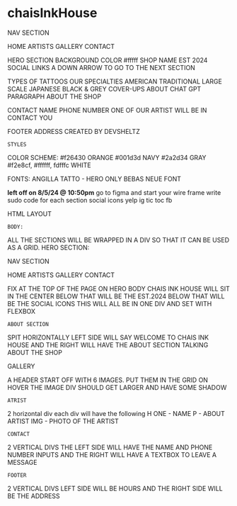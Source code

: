 # chaisInkHouse
NAV SECTION


HOME
ARTISTS
GALLERY
CONTACT


HERO SECTION
BACKGROUND COLOR
#fffff
SHOP NAME
EST 2024
SOCIAL LINKS
A DOWN ARROW TO GO TO THE NEXT SECTION

TYPES OF TATTOOS OUR SPECIALTIES
AMERICAN TRADITIONAL
LARGE SCALE JAPANESE
BLACK & GREY
COVER-UPS
ABOUT
CHAT GPT PARAGRAPH ABOUT THE SHOP

CONTACT
NAME
PHONE NUMBER
ONE OF OUR ARTIST WILL BE IN CONTACT YOU

FOOTER
ADDRESS
CREATED BY DEVSHELTZ

	STYLES

COLOR SCHEME: 
#f26430 
ORANGE
#001d3d 
NAVY
#2a2d34
GRAY
#f2e8cf, #ffffff, fdfffc
WHITE

FONTS:
ANGILLA TATTO - HERO ONLY
BEBAS NEUE FONT


********left off on 8/5/24 @ 10:50pm********
go to figma and start your wire frame 
write sudo code for each section
social icons
yelp
ig
tic toc
fb





HTML LAYOUT 

	BODY:
ALL THE SECTIONS WILL BE WRAPPED IN A DIV SO THAT IT CAN BE USED AS A GRID.
	HERO SECTION:

NAV SECTION


HOME
ARTISTS
GALLERY
CONTACT

FIX AT THE TOP OF THE PAGE ON 
HERO BODY
CHAIS INK HOUSE WILL SIT IN THE CENTER
BELOW THAT WILL BE THE EST.2024
BELOW THAT WILL BE THE SOCIAL ICONS
THIS WILL ALL BE IN ONE DIV AND SET WITH FLEXBOX


	ABOUT SECTION

SPIT HORIZONTALLY LEFT SIDE WILL SAY WELCOME TO CHAIS INK HOUSE AND THE RIGHT WILL HAVE THE ABOUT SECTION TALKING ABOUT THE SHOP




GALLERY 

 A HEADER
START OFF WITH 6 IMAGES. PUT THEM IN THE GRID
ON HOVER THE IMAGE DIV SHOULD GET LARGER AND HAVE SOME SHADOW



	ATRIST

2 horizontal div each div will have the following 
H ONE - NAME
P - ABOUT ARTIST
IMG - PHOTO OF THE ARTIST

	CONTACT

2 VERTICAL DIVS THE LEFT SIDE WILL HAVE THE NAME AND PHONE NUMBER INPUTS AND THE RIGHT WILL HAVE A TEXTBOX TO LEAVE A MESSAGE


	FOOTER
2 VERTICAL DIVS LEFT SIDE WILL BE HOURS AND THE RIGHT SIDE WILL BE THE ADDRESS
